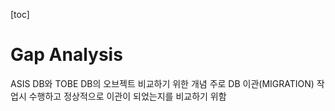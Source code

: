 [toc]

# Gap Analysis

ASIS DB와 TOBE DB의 오브젝트 비교하기 위한 개념
주로 DB 이관(MIGRATION) 작업시 수행하고
정상적으로 이관이 되었는지를 비교하기 위함

